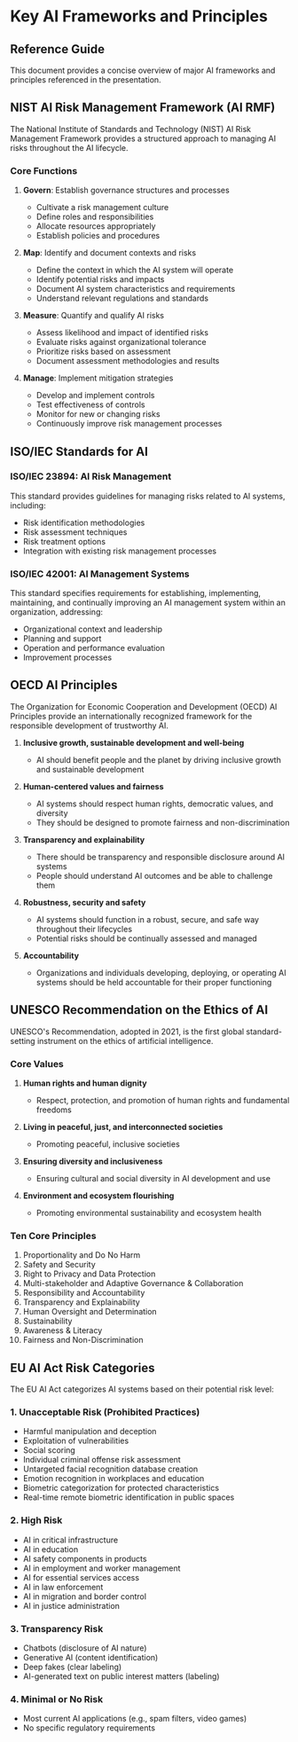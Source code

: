 # Key AI Frameworks and Principles
## Reference Guide

This document provides a concise overview of major AI frameworks and principles referenced in the presentation.

## NIST AI Risk Management Framework (AI RMF)

The National Institute of Standards and Technology (NIST) AI Risk Management Framework provides a structured approach to managing AI risks throughout the AI lifecycle.

### Core Functions

1. **Govern**: Establish governance structures and processes
   - Cultivate a risk management culture
   - Define roles and responsibilities
   - Allocate resources appropriately
   - Establish policies and procedures

2. **Map**: Identify and document contexts and risks
   - Define the context in which the AI system will operate
   - Identify potential risks and impacts
   - Document AI system characteristics and requirements
   - Understand relevant regulations and standards

3. **Measure**: Quantify and qualify AI risks
   - Assess likelihood and impact of identified risks
   - Evaluate risks against organizational tolerance
   - Prioritize risks based on assessment
   - Document assessment methodologies and results

4. **Manage**: Implement mitigation strategies
   - Develop and implement controls
   - Test effectiveness of controls
   - Monitor for new or changing risks
   - Continuously improve risk management processes

## ISO/IEC Standards for AI

### ISO/IEC 23894: AI Risk Management

This standard provides guidelines for managing risks related to AI systems, including:
- Risk identification methodologies
- Risk assessment techniques
- Risk treatment options
- Integration with existing risk management processes

### ISO/IEC 42001: AI Management Systems

This standard specifies requirements for establishing, implementing, maintaining, and continually improving an AI management system within an organization, addressing:
- Organizational context and leadership
- Planning and support
- Operation and performance evaluation
- Improvement processes

## OECD AI Principles

The Organization for Economic Cooperation and Development (OECD) AI Principles provide an internationally recognized framework for the responsible development of trustworthy AI.

1. **Inclusive growth, sustainable development and well-being**
   - AI should benefit people and the planet by driving inclusive growth and sustainable development

2. **Human-centered values and fairness**
   - AI systems should respect human rights, democratic values, and diversity
   - They should be designed to promote fairness and non-discrimination

3. **Transparency and explainability**
   - There should be transparency and responsible disclosure around AI systems
   - People should understand AI outcomes and be able to challenge them

4. **Robustness, security and safety**
   - AI systems should function in a robust, secure, and safe way throughout their lifecycles
   - Potential risks should be continually assessed and managed

5. **Accountability**
   - Organizations and individuals developing, deploying, or operating AI systems should be held accountable for their proper functioning

## UNESCO Recommendation on the Ethics of AI

UNESCO's Recommendation, adopted in 2021, is the first global standard-setting instrument on the ethics of artificial intelligence.

### Core Values

1. **Human rights and human dignity**
   - Respect, protection, and promotion of human rights and fundamental freedoms

2. **Living in peaceful, just, and interconnected societies**
   - Promoting peaceful, inclusive societies

3. **Ensuring diversity and inclusiveness**
   - Ensuring cultural and social diversity in AI development and use

4. **Environment and ecosystem flourishing**
   - Promoting environmental sustainability and ecosystem health

### Ten Core Principles

1. Proportionality and Do No Harm
2. Safety and Security
3. Right to Privacy and Data Protection
4. Multi-stakeholder and Adaptive Governance & Collaboration
5. Responsibility and Accountability
6. Transparency and Explainability
7. Human Oversight and Determination
8. Sustainability
9. Awareness & Literacy
10. Fairness and Non-Discrimination

## EU AI Act Risk Categories

The EU AI Act categorizes AI systems based on their potential risk level:

### 1. Unacceptable Risk (Prohibited Practices)
- Harmful manipulation and deception
- Exploitation of vulnerabilities
- Social scoring
- Individual criminal offense risk assessment
- Untargeted facial recognition database creation
- Emotion recognition in workplaces and education
- Biometric categorization for protected characteristics
- Real-time remote biometric identification in public spaces

### 2. High Risk
- AI in critical infrastructure
- AI in education
- AI safety components in products
- AI in employment and worker management
- AI for essential services access
- AI in law enforcement
- AI in migration and border control
- AI in justice administration

### 3. Transparency Risk
- Chatbots (disclosure of AI nature)
- Generative AI (content identification)
- Deep fakes (clear labeling)
- AI-generated text on public interest matters (labeling)

### 4. Minimal or No Risk
- Most current AI applications (e.g., spam filters, video games)
- No specific regulatory requirements

